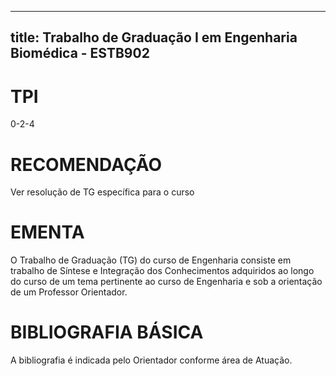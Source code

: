 
---
title: Trabalho de Graduação I em Engenharia Biomédica - ESTB902 
---

# TPI

0-2-4

# RECOMENDAÇÃO

Ver resolução de TG específica para o curso

# EMENTA

O Trabalho de Graduação (TG) do curso de Engenharia consiste em trabalho de Síntese e Integração dos Conhecimentos adquiridos ao longo do curso de um tema pertinente ao curso de Engenharia e sob a orientação de um Professor Orientador.

# BIBLIOGRAFIA BÁSICA

A bibliografia é indicada pelo Orientador conforme área de Atuação.
        